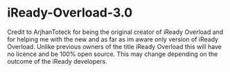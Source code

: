 # iReady-Overload-3.0
Credit to ArjhanToteck for being the original creator of iReady Overload and for helping me with the new and as far as im aware only version of iReady Overload. Unlike previous owners of the title iReady Overload this will have no licence and be 100% open source. This may change depending on the outcome of the iReady developers. 
